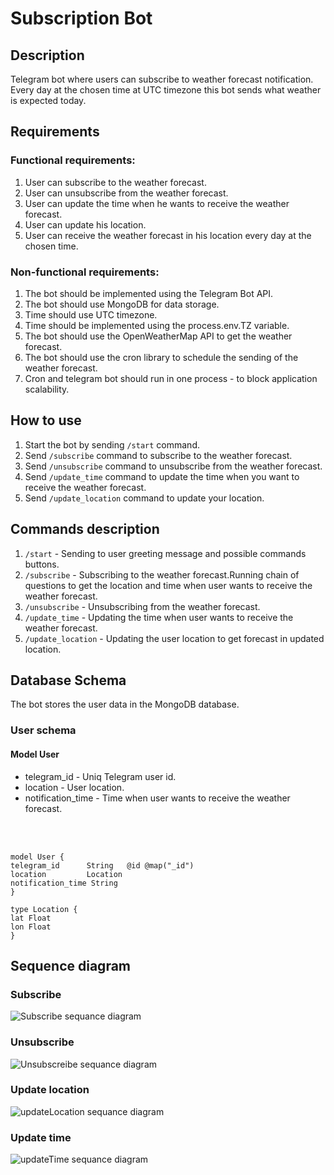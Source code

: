 # Subscription Bot

## Description
Telegram bot where users can subscribe to weather forecast notification. 
Every day at the chosen time at UTC timezone this bot sends what weather is 
expected today.

## Requirements
### Functional requirements:
1. User can subscribe to the weather forecast.
2. User can unsubscribe from the weather forecast.
3. User can update the time when he wants to receive the weather forecast.
4. User can update his location.
5. User can receive the weather forecast in his location every day at the 
   chosen time.


### Non-functional requirements:
1. The bot should be implemented using the Telegram Bot API.
2. The bot should use MongoDB for data storage.
3. Time should use UTC timezone.
4. Time should be implemented using the process.env.TZ variable.
5. The bot should use the OpenWeatherMap API to get the weather forecast.
6. The bot should use the cron library to schedule the sending of the weather 
   forecast.
7. Cron and telegram bot should run in one process - to block application 
   scalability.

## How to use

1. Start the bot by sending `/start` command.
2. Send `/subscribe` command to subscribe to the weather forecast.
3. Send `/unsubscribe` command to unsubscribe from the weather forecast.
4. Send `/update_time` command to update the time when you want to receive the 
   weather forecast.
5. Send `/update_location` command to update your location.

## Commands description

1. `/start` - Sending to user greeting message and possible commands buttons.
2. `/subscribe` - Subscribing to the weather forecast.Running chain of 
   questions to get the location and time when user wants to receive the 
   weather forecast.
3. `/unsubscribe` - Unsubscribing from the weather forecast.
4. `/update_time` - Updating the time when user wants to receive the weather 
   forecast.
5. `/update_location` - Updating the user location to get forecast in 
   updated location.

## Database Schema

The bot stores the user data in the MongoDB database.

### User schema

#### Model User
- telegram_id - Uniq Telegram user id.
- location - User location.
- notification_time - Time when user wants to receive the weather forecast.
<br>
<br>

```
model User {
telegram_id      String   @id @map("_id")
location         Location
notification_time String
}

type Location {
lat Float
lon Float
}
```
## Sequence diagram

### Subscribe

<img title="subscreibe" alt="Subscribe sequance diagram" src="documentation/img/subscribe.png">

### Unsubscribe

<img title="Unsubscreibe" alt="Unsubscreibe sequance diagram" src="documentation/img/unsubscribe.png">

### Update location
<img title="updateLocation" alt="updateLocation sequance diagram" src="documentation/img/update-location.png">

### Update time
<img title="updateTime" alt="updateTime sequance diagram" src="documentation/img/update-time.png">
